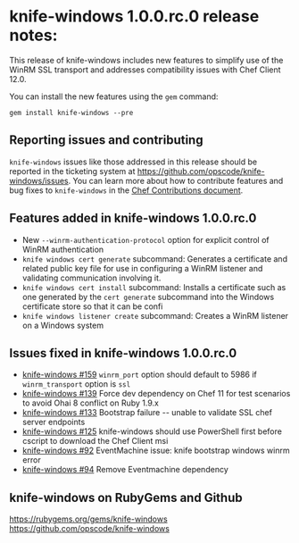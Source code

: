 <!---
This file is reset every time a new release is done. The contents of this file are for the currently unreleased version.

Example Note:

## Example Heading
Details about the thing that changed that needs to get included in the Release Notes in markdown.
-->
# knife-windows 1.0.0.rc.0 release notes:
This release of knife-windows includes new features to simplify use of the
WinRM SSL transport and addresses compatibility issues with Chef Client 12.0.

You can install the new features using the `gem` command:

    gem install knife-windows --pre

## Reporting issues and contributing

`knife-windows` issues like those addressed in this release should be reported in the ticketing system at https://github.com/opscode/knife-windows/issues. You can learn more about how to contribute features and bug fixes to `knife-windows` in the [Chef Contributions document](http://docs.opscode.com/community_contributions.html).

## Features added in knife-windows 1.0.0.rc.0
* New `--winrm-authentication-protocol` option for explicit control of WinRM authentication
* `knife windows cert generate` subcommand:
  Generates a certificate and related public key file for use in configuring a WinRM listener and validating communication involving it.
* `knife windows cert install` subcommand:
  Installs a certificate such as one generated by the `cert generate` subcommand into the Windows certificate store so that it can be confi
* `knife windows listener create` subcommand:
  Creates a WinRM listener on a Windows system

## Issues fixed in knife-windows 1.0.0.rc.0
* [knife-windows #159](https://github.com/opscode/knife-windows/issues/159) `winrm_port` option should default to 5986 if `winrm_transport` option is `ssl`
* [knife-windows #139](https://github.com/opscode/knife-windows/issues/139) Force dev dependency on Chef 11 for test scenarios to avoid Ohai 8 conflict on Ruby 1.9.x
* [knife-windows #133](https://github.com/opscode/knife-windows/issues/133) Bootstrap failure -- unable to validate SSL chef server endpoints
* [knife-windows #125](https://github.com/opscode/knife-windows/issues/125) knife-windows should use PowerShell first before cscript to download the  Chef Client msi
* [knife-windows #92](https://github.com/opscode/knife-windows/issues/92) EventMachine issue: knife bootstrap windows winrm error
* [knife-windows #94](https://github.com/opscode/knife-windows/issues/94) Remove Eventmachine dependency

## knife-windows on RubyGems and Github
https://rubygems.org/gems/knife-windows
https://github.com/opscode/knife-windows


